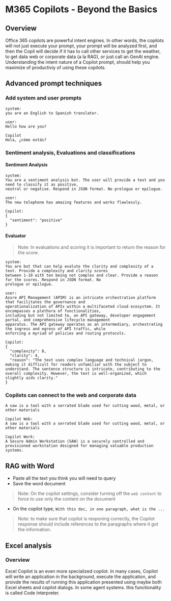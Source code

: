 # M365 Copilots - Beyond the Basics

## Overview

Office 365 copilots are powerful intent engines. In other words, the copilots will not just execute your prompt, your prompt will be analyzed first, and then the Copil will decide if it has to call other services to get the weather, to get data web or corporate data (a la RAG), or just call an GenAI engine. Understanding the intent nature of a Copilot prompt, should help you maximize of productiviy of using these copilots.

## Advanced prompt techniques

### Add system and user prompts

```text
system:
you are an English to Spanish translator.

user:
Hello how are you?

Copilot
Hola, ¿cómo estás?
```

### Sentiment analysis, Evaluations and classifications

#### Sentiment Analysis

```text
system:
You are a sentiment analysis bot. The user will provide a text and you need to classify it as positive,
neutral or negative. Respond in JSON format. No prologue or epilogue.

user:
The new telephone has amazing features and works flawlessly.

Copilot:
{
  "sentiment": "positive"
}
```
#### Evaluator

> Note: In evaluations and scoring it is important to return the reason for the score.

```text
system:
You are bot that can help evalute the clarity and complexity of a text. Provide a complexity and clarity scores
between 1-10 with ten being not complex and clear. Provide a reason for the scores. Respond in JSON format. No
prologue or epilogue.

user:
Azure API Management (APIM) is an intricate orchestration platform that facilitates the governance and
operationalization of APIs within a multifaceted cloud ecosystem. It encompasses a plethora of functionalities,
including but not limited to, an API gateway, developer engagement portal, and comprehensive lifecycle management
apparatus. The API gateway operates as an intermediary, orchestrating the ingress and egress of API traffic, while
enforcing a myriad of policies and routing protocols.

Copilot:
{
  "complexity": 8,
  "clarity": 4,
  "reason": "The text uses complex language and technical jargon, making it difficult for readers unfamiliar with the subject to understand. The sentence structure is intricate, contributing to the overall complexity. However, the text is well-organized, which slightly aids clarity."
}
```

### Copilots can connect to the web and corporate data

```
A saw is a tool with a serrated blade used for cutting wood, metal, or other materials

Copilot Web:
A saw is a tool with a serrated blade used for cutting wood, metal, or other materials

Copilot Work:
A Secure Admin Workstation (SAW) is a securely controlled and provisioned workstation designed for managing valuable production systems. 
```

## RAG with Word

- Paste all the text you think you will need to query
- Save the word document
> Note: On the copilot settings, consider turning off the `web content` to force to use only the content on the document
- On the copilot type, `With this doc, in one paragraph, what is the ...`

> Note: to make sure that copilot is responing correctly, the Copilot response should include references to the paragraphs where it got the information.


## Excel analysis

### Overview

Excel Copilot is an even more specialized copilot. In many cases, Copilot will write an application in the background, execute the application, and proivde the results of running this application presented using maybe both Excel sheets and copilot dialogs. In some agent systems. this functionality is called Code Interpreter.
